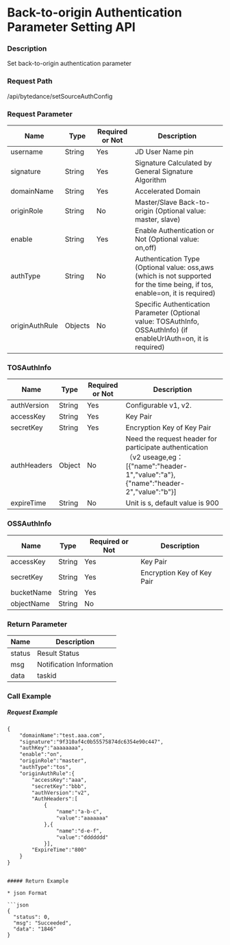 # Back-to-origin Authentication Parameter Setting API

### Description

Set back-to-origin authentication parameter



### Request Path

/api/bytedance/setSourceAuthConfig



### Request Parameter

| **Name**       | **Type** | **Required or Not** | **Description**                                                     |
| -------------- | -------- | ------------ | ------------------------------------------------------------ |
| username       | String   | Yes           | JD User Name pin                                                |
| signature      | String   | Yes           | Signature Calculated by General Signature Algorithm                                       |
| domainName     | String   | Yes           | Accelerated Domain                                                     |
| originRole     | String   | No           | Master/Slave Back-to-origin (Optional value: master, slave)                           |
| enable         | String   | Yes           | Enable Authentication or Not (Optional value: on,off)                               |
| authType       | String   | No           | Authentication Type (Optional value: oss,aws (which is not supported for the time being, if tos, enable=on, it is required)   |
| originAuthRule | Objects  | No           | Specific Authentication Parameter (Optional value: TOSAuthInfo, OSSAuthInfo) (if enableUrlAuth=on, it is required) |


### TOSAuthInfo

| **Name**    | **Type** | **Required or Not** | **Description**                                                     |
| ----------- | -------- | ------------ | ------------------------------------------------------------ |
| authVersion | String   | Yes           | Configurable v1, v2.                                              |
| accessKey   | String   | Yes           | Key Pair                                                         |
| secretKey   | String   | Yes           | Encryption Key of Key Pair                                               |
| authHeaders | Object   | No           | Need the request header for participate authentication（v2 useage,eg：[{"name":"header-1","value":"a"},{"name":"header-2","value":"b"}] |
| expireTime  | String   | No           | Unit is s, default value is 900                                              |





### OSSAuthInfo

| **Name**  | **Type** | **Required or Not** | **Description**       |
| ---------- | -------- | ------------ | -------------- |
| accessKey  | String   | Yes           | Key Pair           |
| secretKey  | String   | Yes           | Encryption Key of Key Pair |
| bucketName | String   | Yes           |                |
| objectName | String   | No           |                |







### Return Parameter

| **Name** | **Description** |
| -------- | -------- |
| status   | Result Status |
| msg      | Notification Information |
| data     | taskid   |


### Call Example

##### Request Example
```html
{
	"domainName":"test.aaa.com",
	"signature":"9f310af4c0b55575874dc6354e90c447",
	"authKey":"aaaaaaaa",
	"enable":"on",
	"originRole":"master",
	"authType":"tos",
	"originAuthRule":{
		"accessKey":"aaa",
		"secretKey":"bbb",
		"authVersion":"v2",
		"AuthHeaders":[
			{
				"name":"a-b-c",
				"value":"aaaaaaa"
			},{
				"name":"d-e-f",
				"value":"ddddddd"
			}],
		"ExpireTime":"800"
	}
}
```
```

##### Return Example

* json Format

​```json
{
  "status": 0,
  "msg": "Succeeded",
  "data": "1846"
}
```

```

```
